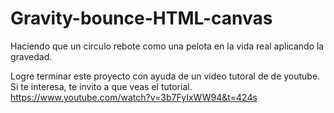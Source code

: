 # Gravity-bounce-HTML-canvas
Haciendo que un circulo rebote como una pelota en la vida real aplicando la gravedad.

Logre terminar este proyecto con ayuda de un video tutoral de de youtube.
Si te interesa, te invito a que veas el tutorial.
https://www.youtube.com/watch?v=3b7FyIxWW94&t=424s
